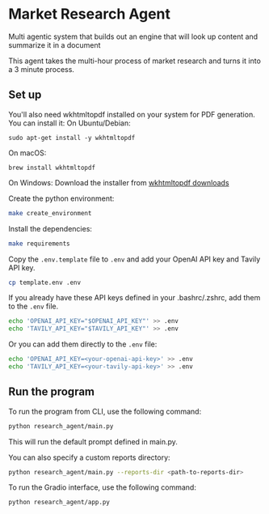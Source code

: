# Market Research Agent
Multi agentic system that builds out an engine that will look up content and summarize it in a document

This agent takes the multi-hour process of market research and turns it into a 3 minute process.

## Set up
You'll also need wkhtmltopdf installed on your system for PDF generation. You can install it:
On Ubuntu/Debian:
```
sudo apt-get install -y wkhtmltopdf
```
On macOS:
```
brew install wkhtmltopdf
```

On Windows: Download the installer from [wkhtmltopdf downloads](https://wkhtmltopdf.org/downloads.html)

Create the python environment:
```sh
make create_environment
```

Install the dependencies:
```sh
make requirements
```

Copy the `.env.template` file to `.env` and add your OpenAI API key and Tavily API key.
```sh
cp template.env .env
```

If you already have these API keys defined in your .bashrc/.zshrc, add them to the `.env` file.
```sh
echo 'OPENAI_API_KEY="$OPENAI_API_KEY"' >> .env
echo 'TAVILY_API_KEY="$TAVILY_API_KEY"' >> .env
```

Or you can add them directly to the `.env` file:
```sh
echo 'OPENAI_API_KEY=<your-openai-api-key>' >> .env
echo 'TAVILY_API_KEY=<your-tavily-api-key>' >> .env
```




## Run the program

To run the program from CLI, use the following command:
```sh
python research_agent/main.py
```
This will run the default prompt defined in main.py.

You can also specify a custom reports directory:
```sh
python research_agent/main.py --reports-dir <path-to-reports-dir>
```



To run the Gradio interface, use the following command:
```sh
python research_agent/app.py
```
